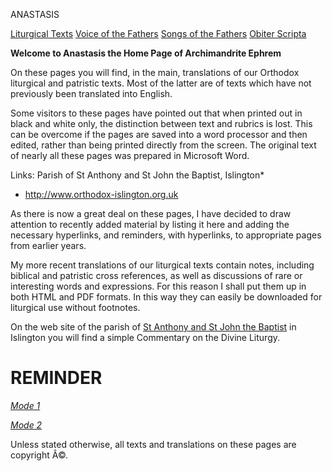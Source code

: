 <span class="masthead">ANASTASIS</span>

[<span class="style1">Liturgical Texts</span>](liturgic.md)<span class="style1">
</span>[<span class="style1">Voice of the Fathers</span>](voiceof.md)<span class="style1">
</span>[<span class="style1">Songs of the Fathers</span>](songsof.md)
[Obiter Scripta](obiter_scripta.md)

****Welcome to Anastasis
the Home Page
of Archimandrite Ephrem****

On these pages you will find, in the main, translations of our Orthodox liturgical and patristic texts. Most of the latter are of texts which have not previously been translated into English.

Some visitors to these pages have pointed out that when printed out in black and white only, the distinction between text and rubrics is lost. This can be overcome if the pages are saved into a word processor and then edited, rather than being printed directly from the screen. The original text of nearly all these pages was prepared in Microsoft Word.

<span class="style6">Links:</span>
<span class="style6">Parish of St Anthony and St John the Baptist, Islington</span>*
* <http://www.orthodox-islington.org.uk>

<span class="style2">As there is now a great deal on these pages, I have decide</span>d to draw attention to recently added material by listing it here and adding the necessary hyperlinks, and reminders, with hyperlinks, to appropriate pages from earlier years.

My more recent translations of our liturgical texts contain notes, including biblical and patristic cross references, as well as discussions of rare or interesting words and expressions. For this reason I shall put them up in both HTML and PDF formats. In this way they can easily be downloaded for liturgical use without footnotes.

On the web site of the parish of [St Anthony and St John the Baptist](/index.md) in Islington you will find a simple Commentary on the Divine Liturgy.

REMINDER
========

*[*Mode 1*](tone1.md)*

*[Mode 2](tone2.md)*

Unless stated otherwise, all texts and translations on these pages are copyright Â©.
